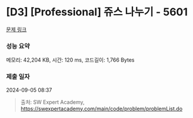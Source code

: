 # [D3] [Professional] 쥬스 나누기 - 5601 

[문제 링크](https://swexpertacademy.com/main/code/problem/problemDetail.do?contestProbId=AWXGAylqcdYDFAUo) 

### 성능 요약

메모리: 42,204 KB, 시간: 120 ms, 코드길이: 1,766 Bytes

### 제출 일자

2024-09-05 08:37



> 출처: SW Expert Academy, https://swexpertacademy.com/main/code/problem/problemList.do